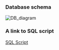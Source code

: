 ### Database schema
![DB_diagram](https://github.com/fpmi-tp2024/tpmp-rvn-lab5-the_musical_prodigy/assets/144488732/584ae63c-128e-42fe-a340-d35c379ba4fa)

### A link to SQL script
[SQL Script](https://github.com/fpmi-tp2024/tpmp-rvn-lab5-the_musical_prodigy/blob/main/music_salon_v2.0.sql)
